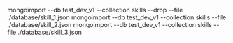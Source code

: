 mongoimport --db test_dev_v1 --collection skills --drop --file ./database/skill_1.json
mongoimport --db test_dev_v1 --collection skills --file ./database/skill_2.json
mongoimport --db test_dev_v1 --collection skills --file ./database/skill_3.json
